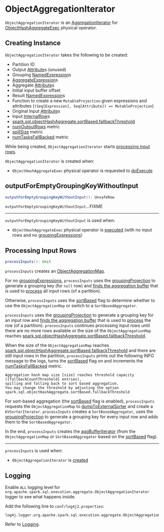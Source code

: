 # ObjectAggregationIterator

`ObjectAggregationIterator` is an [AggregationIterator](AggregationIterator.md) for [ObjectHashAggregateExec](ObjectHashAggregateExec.md) physical operator.

## Creating Instance

`ObjectAggregationIterator` takes the following to be created:

* <span id="partIndex"> Partition ID
* <span id="outputAttributes"> Output [Attribute](../expressions/Attribute.md)s (unused)
* <span id="groupingExpressions"> Grouping [NamedExpression](../expressions/NamedExpression.md)s
* <span id="aggregateExpressions"> [AggregateExpression](../expressions/AggregateExpression.md)s
* <span id="aggregateAttributes"> Aggregate [Attribute](../expressions/Attribute.md)s
* <span id="initialInputBufferOffset"> Initial input buffer offset
* <span id="resultExpressions"> Result [NamedExpression](../expressions/NamedExpression.md)s
* <span id="newMutableProjection"> Function to create a new `MutableProjection` given expressions and attributes (`(Seq[Expression], Seq[Attribute]) => MutableProjection`)
* <span id="originalInputAttributes"> Original Input [Attribute](../expressions/Attribute.md)s
* <span id="inputRows"> Input [InternalRow](../InternalRow.md)s
* <span id="fallbackCountThreshold"> [spark.sql.objectHashAggregate.sortBased.fallbackThreshold](../configuration-properties.md#spark.sql.objectHashAggregate.sortBased.fallbackThreshold)
* <span id="numOutputRows"> [numOutputRows](ObjectHashAggregateExec.md#numOutputRows) metric
* <span id="spillSize"> [spillSize](ObjectHashAggregateExec.md#spillSize) metric
* <span id="numTasksFallBacked"> [numTasksFallBacked](ObjectHashAggregateExec.md#numTasksFallBacked) metric

While being created, `ObjectAggregationIterator` starts [processing input rows](#processInputs).

`ObjectAggregationIterator` is created when:

* `ObjectHashAggregateExec` physical operator is requested to [doExecute](ObjectHashAggregateExec.md#doExecute)

## <span id="outputForEmptyGroupingKeyWithoutInput"> outputForEmptyGroupingKeyWithoutInput

```scala
outputForEmptyGroupingKeyWithoutInput(): UnsafeRow
```

`outputForEmptyGroupingKeyWithoutInput`...FIXME

---

`outputForEmptyGroupingKeyWithoutInput` is used when:

* `ObjectHashAggregateExec` physical operator is [executed](ObjectHashAggregateExec.md#doExecute) (with no input rows and no [groupingExpressions](ObjectHashAggregateExec.md#groupingExpressions))

## <span id="processInputs"> Processing Input Rows

```scala
processInputs(): Unit
```

`processInputs` creates an [ObjectAggregationMap](ObjectAggregationMap.md).

For no [groupingExpressions](#groupingExpressions), `processInputs` uses the [groupingProjection](AggregationIterator.md#groupingProjection) to generate a grouping key (for `null` row) and [finds the aggregation buffer](#getAggregationBufferByKey) that is used to [process](AggregationIterator.md#processRow) all input rows (of a partition).

Otherwise, `processInputs` uses the [sortBased](#sortBased) flag to determine whether to use the `ObjectAggregationMap` or switch to a `SortBasedAggregator`.

`processInputs` uses the [groupingProjection](AggregationIterator.md#groupingProjection) to generate a grouping key for an input row and [finds the aggregation buffer](#getAggregationBufferByKey) that is used to [process](AggregationIterator.md#processRow) the row (of a partition). `processInputs` continues processing input rows until there are no more rows available or the size of the `ObjectAggregationMap` reaches [spark.sql.objectHashAggregate.sortBased.fallbackThreshold](#fallbackCountThreshold).

When the size of the `ObjectAggregationMap` reaches [spark.sql.objectHashAggregate.sortBased.fallbackThreshold](#fallbackCountThreshold) and there are still input rows in the partition, `processInputs` prints out the following INFO message to the logs, turns the [sortBased](#sortBased) flag on and increments the [numTasksFallBacked](#numTasksFallBacked) metric.

```text
Aggregation hash map size [size] reaches threshold capacity ([fallbackCountThreshold] entries),
spilling and falling back to sort based aggregation.
You may change the threshold by adjusting the option spark.sql.objectHashAggregate.sortBased.fallbackThreshold
```

For sort-based aggregation (the [sortBased](#sortBased) flag is enabled), `processInputs` requests the `ObjectAggregationMap` to [dumpToExternalSorter](ObjectAggregationMap.md#dumpToExternalSorter) and create a `KVSorterIterator`. `processInputs` creates a `SortBasedAggregator`, uses the [groupingProjection](AggregationIterator.md#groupingProjection) to generate a grouping key for every input row and adds them to the `SortBasedAggregator`.

In the end, `processInputs` creates the [aggBufferIterator](#aggBufferIterator) (from the `ObjectAggregationMap` or `SortBasedAggregator` based on the [sortBased](#sortBased) flag).

---

`processInputs` is used when:

* `ObjectAggregationIterator` is [created](#creating-instance)

## Logging

Enable `ALL` logging level for `org.apache.spark.sql.execution.aggregate.ObjectAggregationIterator` logger to see what happens inside.

Add the following line to `conf/log4j2.properties`:

```text
log4j.logger.org.apache.spark.sql.execution.aggregate.ObjectAggregationIterator=ALL
```

Refer to [Logging](../spark-logging.md).

